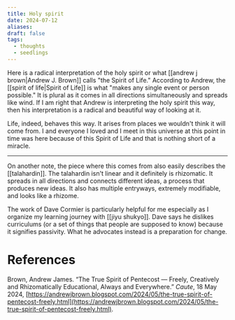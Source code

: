 ```yaml
---
title: Holy spirit
date: 2024-07-12
aliases: 
draft: false
tags:
  - thoughts
  - seedlings
---
```

Here is a radical interpretation of the holy spirit or what [[andrew j brown|Andrew J. Brown]] calls "the Spirit of Life." According to Andrew, the [[spirit of life|Spirit of Life]] is what "makes any single event or person possible." It is plural as it comes in all directions simultaneously and spreads like wind. If I am right that Andrew is interpreting the holy spirit this way, then his interpretation is a radical and beautiful way of looking at it.

Life, indeed, behaves this way. It arises from places we wouldn't think it will come from. I and everyone I loved and I meet in this universe at this point in time was here because of this Spirit of Life and that is nothing short of a miracle.

***

On another note, the piece where this comes from also easily describes the [[talahardin]]. The talahardin isn't linear and it definitely is rhizomatic. It spreads in all directions and connects different ideas, a process that produces new ideas. It also has multiple entryways, extremely modifiable, and looks like a rhizome.

The work of Dave Cormier is particularly helpful for me especially as I organize my learning journey with [[jiyu shukyo]]. Dave says he dislikes curriculums (or a set of things that people are supposed to know) because it signifies passivity. What he advocates instead is a preparation for change.

# References

Brown, Andrew James. “The True Spirit of Pentecost — Freely, Creatively and Rhizomatically Educational, Always and Everywhere.” _Caute_, 18 May 2024, [https://andrewjbrown.blogspot.com/2024/05/the-true-spirit-of-pentecost-freely.html](https://andrewjbrown.blogspot.com/2024/05/the-true-spirit-of-pentecost-freely.html).